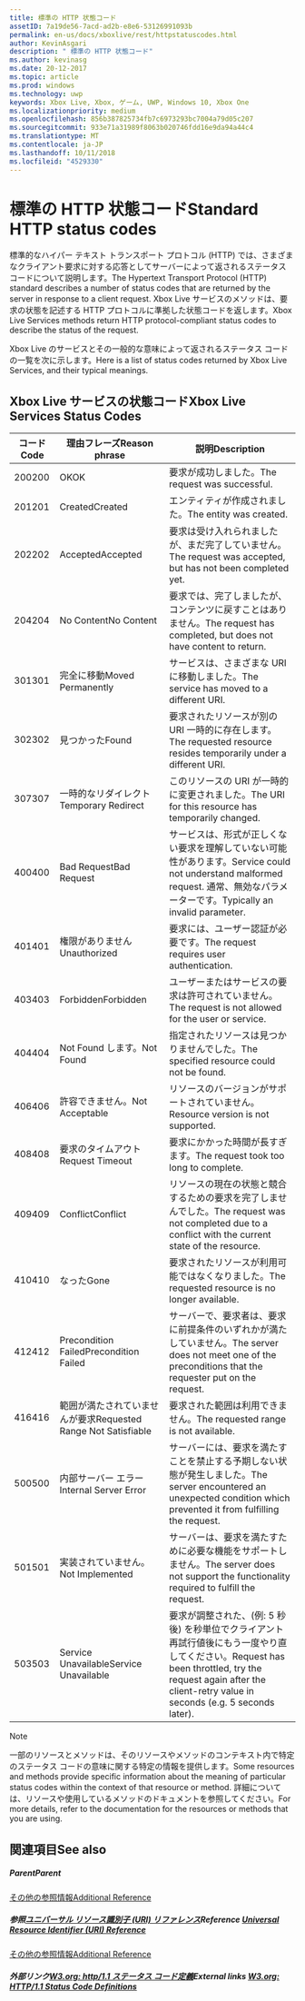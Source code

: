 ```yaml
---
title: 標準の HTTP 状態コード
assetID: 7a19de56-7acd-ad2b-e8e6-53126991093b
permalink: en-us/docs/xboxlive/rest/httpstatuscodes.html
author: KevinAsgari
description: " 標準の HTTP 状態コード"
ms.author: kevinasg
ms.date: 20-12-2017
ms.topic: article
ms.prod: windows
ms.technology: uwp
keywords: Xbox Live, Xbox, ゲーム, UWP, Windows 10, Xbox One
ms.localizationpriority: medium
ms.openlocfilehash: 856b387825734fb7c6973293bc7004a79d05c207
ms.sourcegitcommit: 933e71a31989f8063b020746fdd16e9da94a44c4
ms.translationtype: MT
ms.contentlocale: ja-JP
ms.lasthandoff: 10/11/2018
ms.locfileid: "4529330"
---
```

# <a name="standard-http-status-codes"></a><span data-ttu-id="bc958-104">標準の HTTP 状態コード</span><span class="sxs-lookup"><span data-stu-id="bc958-104">Standard HTTP status codes</span></span>
 
<span data-ttu-id="bc958-105">標準的なハイパー テキスト トランスポート プロトコル (HTTP) では、さまざまなクライアント要求に対する応答としてサーバーによって返されるステータス コードについて説明します。</span><span class="sxs-lookup"><span data-stu-id="bc958-105">The Hypertext Transport Protocol (HTTP) standard describes a number of status codes that are returned by the server in response to a client request.</span></span> <span data-ttu-id="bc958-106">Xbox Live サービスのメソッドは、要求の状態を記述する HTTP プロトコルに準拠した状態コードを返します。</span><span class="sxs-lookup"><span data-stu-id="bc958-106">Xbox Live Services methods return HTTP protocol-compliant status codes to describe the status of the request.</span></span>
 
<span data-ttu-id="bc958-107">Xbox Live のサービスとその一般的な意味によって返されるステータス コードの一覧を次に示します。</span><span class="sxs-lookup"><span data-stu-id="bc958-107">Here is a list of status codes returned by Xbox Live Services, and their typical meanings.</span></span>
 
<a id="ID4EAB"></a>

 
## <a name="xbox-live-services-status-codes"></a><span data-ttu-id="bc958-108">Xbox Live サービスの状態コード</span><span class="sxs-lookup"><span data-stu-id="bc958-108">Xbox Live Services Status Codes</span></span>
 
| <span data-ttu-id="bc958-109">コード</span><span class="sxs-lookup"><span data-stu-id="bc958-109">Code</span></span>| <span data-ttu-id="bc958-110">理由フレーズ</span><span class="sxs-lookup"><span data-stu-id="bc958-110">Reason phrase</span></span>| <span data-ttu-id="bc958-111">説明</span><span class="sxs-lookup"><span data-stu-id="bc958-111">Description</span></span>| 
| --- | --- | --- | 
| <span data-ttu-id="bc958-112">200</span><span class="sxs-lookup"><span data-stu-id="bc958-112">200</span></span>| <span data-ttu-id="bc958-113">OK</span><span class="sxs-lookup"><span data-stu-id="bc958-113">OK</span></span>| <span data-ttu-id="bc958-114">要求が成功しました。</span><span class="sxs-lookup"><span data-stu-id="bc958-114">The request was successful.</span></span>| 
| <span data-ttu-id="bc958-115">201</span><span class="sxs-lookup"><span data-stu-id="bc958-115">201</span></span>| <span data-ttu-id="bc958-116">Created</span><span class="sxs-lookup"><span data-stu-id="bc958-116">Created</span></span>| <span data-ttu-id="bc958-117">エンティティが作成されました。</span><span class="sxs-lookup"><span data-stu-id="bc958-117">The entity was created.</span></span>| 
| <span data-ttu-id="bc958-118">202</span><span class="sxs-lookup"><span data-stu-id="bc958-118">202</span></span>| <span data-ttu-id="bc958-119">Accepted</span><span class="sxs-lookup"><span data-stu-id="bc958-119">Accepted</span></span>| <span data-ttu-id="bc958-120">要求は受け入れられましたが、まだ完了していません。</span><span class="sxs-lookup"><span data-stu-id="bc958-120">The request was accepted, but has not been completed yet.</span></span>| 
| <span data-ttu-id="bc958-121">204</span><span class="sxs-lookup"><span data-stu-id="bc958-121">204</span></span>| <span data-ttu-id="bc958-122">No Content</span><span class="sxs-lookup"><span data-stu-id="bc958-122">No Content</span></span>| <span data-ttu-id="bc958-123">要求では、完了しましたが、コンテンツに戻すことはありません。</span><span class="sxs-lookup"><span data-stu-id="bc958-123">The request has completed, but does not have content to return.</span></span>| 
| <span data-ttu-id="bc958-124">301</span><span class="sxs-lookup"><span data-stu-id="bc958-124">301</span></span>| <span data-ttu-id="bc958-125">完全に移動</span><span class="sxs-lookup"><span data-stu-id="bc958-125">Moved Permanently</span></span>| <span data-ttu-id="bc958-126">サービスは、さまざまな URI に移動しました。</span><span class="sxs-lookup"><span data-stu-id="bc958-126">The service has moved to a different URI.</span></span>| 
| <span data-ttu-id="bc958-127">302</span><span class="sxs-lookup"><span data-stu-id="bc958-127">302</span></span>| <span data-ttu-id="bc958-128">見つかった</span><span class="sxs-lookup"><span data-stu-id="bc958-128">Found</span></span>| <span data-ttu-id="bc958-129">要求されたリソースが別の URI 一時的に存在します。</span><span class="sxs-lookup"><span data-stu-id="bc958-129">The requested resource resides temporarily under a different URI.</span></span>| 
| <span data-ttu-id="bc958-130">307</span><span class="sxs-lookup"><span data-stu-id="bc958-130">307</span></span>| <span data-ttu-id="bc958-131">一時的なリダイレクト</span><span class="sxs-lookup"><span data-stu-id="bc958-131">Temporary Redirect</span></span>| <span data-ttu-id="bc958-132">このリソースの URI が一時的に変更されました。</span><span class="sxs-lookup"><span data-stu-id="bc958-132">The URI for this resource has temporarily changed.</span></span>| 
| <span data-ttu-id="bc958-133">400</span><span class="sxs-lookup"><span data-stu-id="bc958-133">400</span></span>| <span data-ttu-id="bc958-134">Bad Request</span><span class="sxs-lookup"><span data-stu-id="bc958-134">Bad Request</span></span>| <span data-ttu-id="bc958-135">サービスは、形式が正しくない要求を理解していない可能性があります。</span><span class="sxs-lookup"><span data-stu-id="bc958-135">Service could not understand malformed request.</span></span> <span data-ttu-id="bc958-136">通常、無効なパラメーターです。</span><span class="sxs-lookup"><span data-stu-id="bc958-136">Typically an invalid parameter.</span></span>| 
| <span data-ttu-id="bc958-137">401</span><span class="sxs-lookup"><span data-stu-id="bc958-137">401</span></span>| <span data-ttu-id="bc958-138">権限がありません</span><span class="sxs-lookup"><span data-stu-id="bc958-138">Unauthorized</span></span>| <span data-ttu-id="bc958-139">要求には、ユーザー認証が必要です。</span><span class="sxs-lookup"><span data-stu-id="bc958-139">The request requires user authentication.</span></span>| 
| <span data-ttu-id="bc958-140">403</span><span class="sxs-lookup"><span data-stu-id="bc958-140">403</span></span>| <span data-ttu-id="bc958-141">Forbidden</span><span class="sxs-lookup"><span data-stu-id="bc958-141">Forbidden</span></span>| <span data-ttu-id="bc958-142">ユーザーまたはサービスの要求は許可されていません。</span><span class="sxs-lookup"><span data-stu-id="bc958-142">The request is not allowed for the user or service.</span></span>| 
| <span data-ttu-id="bc958-143">404</span><span class="sxs-lookup"><span data-stu-id="bc958-143">404</span></span>| <span data-ttu-id="bc958-144">Not Found します。</span><span class="sxs-lookup"><span data-stu-id="bc958-144">Not Found</span></span>| <span data-ttu-id="bc958-145">指定されたリソースは見つかりませんでした。</span><span class="sxs-lookup"><span data-stu-id="bc958-145">The specified resource could not be found.</span></span>| 
| <span data-ttu-id="bc958-146">406</span><span class="sxs-lookup"><span data-stu-id="bc958-146">406</span></span>| <span data-ttu-id="bc958-147">許容できません。</span><span class="sxs-lookup"><span data-stu-id="bc958-147">Not Acceptable</span></span>| <span data-ttu-id="bc958-148">リソースのバージョンがサポートされていません。</span><span class="sxs-lookup"><span data-stu-id="bc958-148">Resource version is not supported.</span></span>| 
| <span data-ttu-id="bc958-149">408</span><span class="sxs-lookup"><span data-stu-id="bc958-149">408</span></span>| <span data-ttu-id="bc958-150">要求のタイムアウト</span><span class="sxs-lookup"><span data-stu-id="bc958-150">Request Timeout</span></span>| <span data-ttu-id="bc958-151">要求にかかった時間が長すぎます。</span><span class="sxs-lookup"><span data-stu-id="bc958-151">The request took too long to complete.</span></span>| 
| <span data-ttu-id="bc958-152">409</span><span class="sxs-lookup"><span data-stu-id="bc958-152">409</span></span>| <span data-ttu-id="bc958-153">Conflict</span><span class="sxs-lookup"><span data-stu-id="bc958-153">Conflict</span></span>| <span data-ttu-id="bc958-154">リソースの現在の状態と競合するための要求を完了しませんでした。</span><span class="sxs-lookup"><span data-stu-id="bc958-154">The request was not completed due to a conflict with the current state of the resource.</span></span>| 
| <span data-ttu-id="bc958-155">410</span><span class="sxs-lookup"><span data-stu-id="bc958-155">410</span></span>| <span data-ttu-id="bc958-156">なった</span><span class="sxs-lookup"><span data-stu-id="bc958-156">Gone</span></span>| <span data-ttu-id="bc958-157">要求されたリソースが利用可能ではなくなりました。</span><span class="sxs-lookup"><span data-stu-id="bc958-157">The requested resource is no longer available.</span></span>| 
| <span data-ttu-id="bc958-158">412</span><span class="sxs-lookup"><span data-stu-id="bc958-158">412</span></span>| <span data-ttu-id="bc958-159">Precondition Failed</span><span class="sxs-lookup"><span data-stu-id="bc958-159">Precondition Failed</span></span>| <span data-ttu-id="bc958-160">サーバーで、要求者は、要求に前提条件のいずれかが満たしていません。</span><span class="sxs-lookup"><span data-stu-id="bc958-160">The server does not meet one of the preconditions that the requester put on the request.</span></span>| 
| <span data-ttu-id="bc958-161">416</span><span class="sxs-lookup"><span data-stu-id="bc958-161">416</span></span>| <span data-ttu-id="bc958-162">範囲が満たされていませんが要求</span><span class="sxs-lookup"><span data-stu-id="bc958-162">Requested Range Not Satisfiable</span></span>| <span data-ttu-id="bc958-163">要求された範囲は利用できません。</span><span class="sxs-lookup"><span data-stu-id="bc958-163">The requested range is not available.</span></span>| 
| <span data-ttu-id="bc958-164">500</span><span class="sxs-lookup"><span data-stu-id="bc958-164">500</span></span>| <span data-ttu-id="bc958-165">内部サーバー エラー</span><span class="sxs-lookup"><span data-stu-id="bc958-165">Internal Server Error</span></span>| <span data-ttu-id="bc958-166">サーバーには、要求を満たすことを禁止する予期しない状態が発生しました。</span><span class="sxs-lookup"><span data-stu-id="bc958-166">The server encountered an unexpected condition which prevented it from fulfilling the request.</span></span>| 
| <span data-ttu-id="bc958-167">501</span><span class="sxs-lookup"><span data-stu-id="bc958-167">501</span></span>| <span data-ttu-id="bc958-168">実装されていません。</span><span class="sxs-lookup"><span data-stu-id="bc958-168">Not Implemented</span></span>| <span data-ttu-id="bc958-169">サーバーは、要求を満たすために必要な機能をサポートしません。</span><span class="sxs-lookup"><span data-stu-id="bc958-169">The server does not support the functionality required to fulfill the request.</span></span>| 
| <span data-ttu-id="bc958-170">503</span><span class="sxs-lookup"><span data-stu-id="bc958-170">503</span></span>| <span data-ttu-id="bc958-171">Service Unavailable</span><span class="sxs-lookup"><span data-stu-id="bc958-171">Service Unavailable</span></span>| <span data-ttu-id="bc958-172">要求が調整された、(例: 5 秒後) を秒単位でクライアント再試行値後にもう一度やり直してください。</span><span class="sxs-lookup"><span data-stu-id="bc958-172">Request has been throttled, try the request again after the client-retry value in seconds (e.g. 5 seconds later).</span></span>| 
 

> [!NOTE] 
> <span data-ttu-id="bc958-173">一部のリソースとメソッドは、そのリソースやメソッドのコンテキスト内で特定のステータス コードの意味に関する特定の情報を提供します。</span><span class="sxs-lookup"><span data-stu-id="bc958-173">Some resources and methods provide specific information about the meaning of particular status codes within the context of that resource or method.</span></span> <span data-ttu-id="bc958-174">詳細については、リソースや使用しているメソッドのドキュメントを参照してください。</span><span class="sxs-lookup"><span data-stu-id="bc958-174">For more details, refer to the documentation for the resources or methods that you are using.</span></span> 

  
<a id="ID4E3BAC"></a>

 
## <a name="see-also"></a><span data-ttu-id="bc958-175">関連項目</span><span class="sxs-lookup"><span data-stu-id="bc958-175">See also</span></span>
 
<a id="ID4E5BAC"></a>

 
##### <a name="parent"></a><span data-ttu-id="bc958-176">Parent</span><span class="sxs-lookup"><span data-stu-id="bc958-176">Parent</span></span>  

[<span data-ttu-id="bc958-177">その他の参照情報</span><span class="sxs-lookup"><span data-stu-id="bc958-177">Additional Reference</span></span>](atoc-xboxlivews-reference-additional.md)

  
<a id="ID4EKCAC"></a>

 
##### <a name="reference--universal-resource-identifier-uri-referenceuriatoc-xboxlivews-reference-urismd"></a><span data-ttu-id="bc958-178">参照[ユニバーサル リソース識別子 (URI) リファレンス](../uri/atoc-xboxlivews-reference-uris.md)</span><span class="sxs-lookup"><span data-stu-id="bc958-178">Reference  [Universal Resource Identifier (URI) Reference](../uri/atoc-xboxlivews-reference-uris.md)</span></span>

 [<span data-ttu-id="bc958-179">その他の参照情報</span><span class="sxs-lookup"><span data-stu-id="bc958-179">Additional Reference</span></span>](atoc-xboxlivews-reference-additional.md)

  
<a id="ID4EZCAC"></a>

 
##### <a name="external-links--w3org-http11-status-code-definitionshttpwwww3orgprotocolsrfc2616rfc2616-sec10htmlsec10"></a><span data-ttu-id="bc958-180">外部リンク[W3.org: http/1.1 ステータス コード定義](http://www.w3.org/Protocols/rfc2616/rfc2616-sec10.html#sec10)</span><span class="sxs-lookup"><span data-stu-id="bc958-180">External links  [W3.org: HTTP/1.1 Status Code Definitions](http://www.w3.org/Protocols/rfc2616/rfc2616-sec10.html#sec10)</span></span>

   